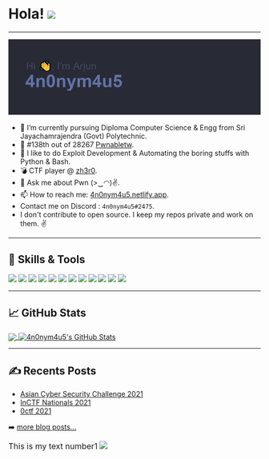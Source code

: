 # Hola!  <img src="https://raw.githubusercontent.com/MartinHeinz/MartinHeinz/master/wave.gif" width="30px">

---

[![Header](https://raw.githubusercontent.com/4n0nym4u5/4n0nym4u5/main/header.png "Header")](https://4n0nym4u5.netlify.app/)


- 🔭 I’m currently pursuing Diploma Computer Science & Engg from Sri Jayachamrajendra (Govt) Polytechnic.
- 🥋 #138th out of 28267 [Pwnabletw](https://pwnable.tw/user/17704).
- 🌱 I like to do Exploit Development & Automating the boring stuffs with Python & Bash.
- 💣 CTF player @ [zh3r0](https://www.zh3r0.com/).
- 💬 Ask me about Pwn (>‿◠)✌.
- 📫 How to reach me: [4n0nym4u5.netlify.app](https://4n0nym4u5.netlify.app/).
-   Contact me on Discord : `4n0nym4u5#2475`.
-   I don't contribute to open source. I keep my repos private and work on them. ✌

---

## 🔧 Skills & Tools
![](https://img.shields.io/badge/OS-Ubuntu-informational?style=for-the-badge&logo=ubuntu&logoColor=white&color=6272a4)
![](https://img.shields.io/badge/Editor-Sublime%20Text-informational?style=for-the-badge&logo=sublime-text&logoColor=white&color=6272a4)
![](https://img.shields.io/badge/Code-Python-informational?style=for-the-badge&logo=python&logoColor=white&color=6272a4)
![](https://img.shields.io/badge/Code-Bash-informational?style=for-the-badge&logo=gnu-bash&logoColor=white&color=6272a4)
![](https://img.shields.io/badge/Assembly-x86_64-informational?style=for-the-badge&color=6272a4)
![](https://img.shields.io/badge/Assembly-mips-informational?style=for-the-badge&color=6272a4)
![](https://img.shields.io/badge/Assembly-arm-informational?style=for-the-badge&color=6272a4)
![](https://img.shields.io/badge/Shell-ZSH-informational?style=for-the-badge&logo=gnu-bash&logoColor=white&color=6272a4)
![](https://aleen42.github.io/badges/src/illustrator.svg)
![](https://aleen42.github.io/badges/src/premiere.svg)
![](https://aleen42.github.io/badges/src/photoshop.svg)
![](https://badges.aleen42.com/src/hacker.svg)

---

## 📈 GitHub Stats

<a href="https://github.com/4n0nym4u5/4n0nym4u5">
  <img align="center" src="https://github-readme-stats.vercel.app/api/top-langs/?username=4n0nym4u5&hide=html,Jupyter Notebook,text, css&title_color=ffffff&text_color=c9cacc&icon_color=2bbc8a&bg_color=1d1f21&langs_count=3" />
</a>
<a href="https://github.com/4n0nym4u5/4n0nym4u5">
  <img align="center" src="https://github-readme-stats.vercel.app/api?username=4n0nym4u5&show_icons=true&line_height=27&count_private=true&title_color=ffffff&text_color=c9cacc&icon_color=2bbc8a&bg_color=1d1f21" alt="4n0nym4u5's GitHub Stats" />
</a>

---

## ✍ Recents Posts

- [Asian Cyber Security Challenge 2021](https://4n0nym4u5.netlify.app/post/asian-cyber-security-challenge-2021/)
- [InCTF Nationals 2021](https://4n0nym4u5.netlify.app/post/inctf-nationals-2021-mipsunderstanding/)
- [0ctf 2021](https://4n0nym4u5.netlify.app/post/0ctf-2021-listbook/)

➡️ [more blog posts...](https://4n0nym4u5.netlify.app/)



<!-- Actual text -->

<font size="3"> This is my text number1</font>  <img src="https://i.imgur.com/JLLlB5S.png" width="13px">
